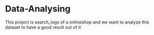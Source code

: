 # Data-Analysing
This project is search_logs of a onlineshop and we want to analyze this dataset to have a good result out of it
